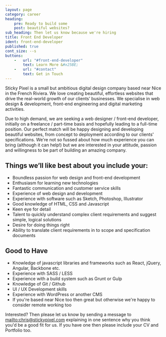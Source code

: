 ```yaml
---
layout: page
category: career
heading:
    pre: Ready to build some
    post: beautiful websites?
sub_heading: Then let us know because we're hiring
title: Front End Developer
ident: front-end-developer
published: true
cont_size: --s
buttons:
    -   url: "#front-end-developer"
        text: Learn More &#x25BE;
    -   url: "#contact"
        text: Get in Touch
---
```


Sticky Pixel is a small but ambitious digital design company based near Nice in the French Riviera. We love creating beautiful, effortless websites that drive the real-world growth of our clients’ businesses. We specialise in web design & development, front-end engineering and digital marketing activities.

Due to high demand, we are seeking a web designer / front-end developer, initially on a freelance / part-time basis and hopefully leading to a full-time position. Our perfect match will be happy designing and developing beautiful websites, from concept to deployment according to our clients' specifications. We're not so fussed about how much experience you can bring (although it can help!) but we are interested in your attitude, passion and willingness to be part of building an amazing company.

## Things we’ll like best about you include your:
- Boundless passion for web design and front-end development
- Enthusiasm for learning new technologies
- Fantastic communication and customer service skills
- Experience of web design and development
- Experience with software such as Sketch, Photoshop, Illustrator
- Good knowledge of HTML, CSS and Javascript
- Keen eye for detail
- Talent to quickly understand complex client requirements and suggest simple, logical solutions
- Desire for doing things right
- Ability to translate client requirements in to scope and specification documents

## Good to Have
- Knowledge of javascript libraries and frameworks such as React, jQuery, Angular, Backbone etc.
- Experience with SASS / LESS
- Experience with a build system such as Grunt or Gulp
- Knowledge of Git / Github
- UI / UX Development skills
- Experience with WordPress or another CMS
- If you're based near Nice too then great but otherwise we're happy to consider remote working too

Interested? Then please let us know by sending a message to <mailto:chris@stickypixel.com> explaining in one sentence why you think you'd be a good fit for us. If you have one then please include your CV and Portfolio too.
